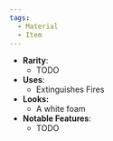 ```yaml
---
tags:
  - Material
  - Item
---
```

- **Rarity**:
	- TODO
- **Uses**:
	- Extinguishes Fires
- **Looks:**
	- A white foam
- **Notable Features**:
	- TODO